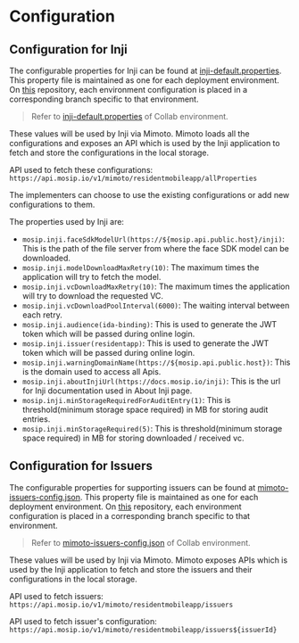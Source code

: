 # Configuration

## Configuration for Inji

The configurable properties for Inji can be found at [inji-default.properties](https://github.com/mosip/mosip-config/blob/qa-inji/inji-default.properties). This property file is maintained as one for each deployment environment. On [this](https://github.com/mosip/mosip-config) repository, each environment configuration is placed in a corresponding branch specific to that environment.

> Refer to [inji-default.properties](https://github.com/mosip/mosip-config/blob/collab/inji-default.properties) of Collab environment.

These values will be used by Inji via Mimoto. Mimoto loads all the configurations and exposes an API which is used by the Inji application to fetch and store the configurations in the local storage.

API used to fetch these configurations: `https://api.mosip.io/v1/mimoto/residentmobileapp/allProperties`

The implementers can choose to use the existing configurations or add new configurations to them.

The properties used by Inji are:

* `mosip.inji.faceSdkModelUrl(https://${mosip.api.public.host}/inji)`: This is the path of the file server from where the face SDK model can be downloaded.
* `mosip.inji.modelDownloadMaxRetry(10)`: The maximum times the application will try to fetch the model.
* `mosip.inji.vcDownloadMaxRetry(10)`: The maximum times the application will try to download the requested VC.
* `mosip.inji.vcDownloadPoolInterval(6000)`: The waiting interval between each retry.
* `mosip.inji.audience(ida-binding)`: This is used to generate the JWT token which will be passed during online login.
* `mosip.inji.issuer(residentapp)`: This is used to generate the JWT token which will be passed during online login.
* `mosip.inji.warningDomainName(https://${mosip.api.public.host})`: This is the domain used to access all Apis.
* `mosip.inji.aboutInjiUrl(https://docs.mosip.io/inji)`: This is the url for Inji documentation used in About Inji page.
* `mosip.inji.minStorageRequiredForAuditEntry(1)`: This is threshold(minimum storage space required) in MB for storing audit entries.
* `mosip.inji.minStorageRequired(5)`: This is threshold(minimum storage space required) in MB for storing downloaded / received vc.


## Configuration for Issuers

The configurable properties for supporting issuers can be found at [mimoto-issuers-config.json](https://github.com/mosip/mosip-config/blob/qa-inji/mimoto-issuers-config.json). This property file is maintained as one for each deployment environment. On [this](https://github.com/mosip/mosip-config) repository, each environment configuration is placed in a corresponding branch specific to that environment.

> Refer to [mimoto-issuers-config.json](https://github.com/mosip/mosip-config/blob/collab/mimoto-issuers-config.json) of Collab environment.

These values will be used by Inji via Mimoto. Mimoto exposes APIs which is used by the Inji application to fetch and store the issuers and their configurations in the local storage.

API used to fetch issuers: `https://api.mosip.io/v1/mimoto/residentmobileapp/issuers`

API used to fetch issuer's configuration: `https://api.mosip.io/v1/mimoto/residentmobileapp/issuers${issuerId}`